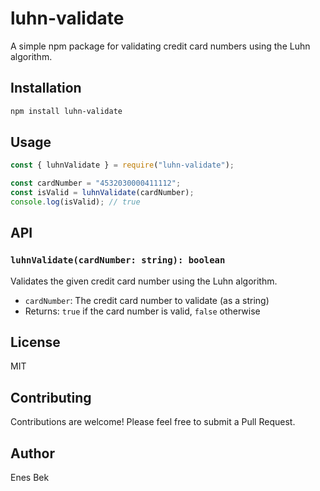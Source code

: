 # luhn-validate

A simple npm package for validating credit card numbers using the Luhn algorithm.

## Installation

```bash
npm install luhn-validate
```

## Usage

```javascript
const { luhnValidate } = require("luhn-validate");

const cardNumber = "4532030000411112";
const isValid = luhnValidate(cardNumber);
console.log(isValid); // true
```

## API

### `luhnValidate(cardNumber: string): boolean`

Validates the given credit card number using the Luhn algorithm.

- `cardNumber`: The credit card number to validate (as a string)
- Returns: `true` if the card number is valid, `false` otherwise

## License

MIT

## Contributing

Contributions are welcome! Please feel free to submit a Pull Request.

## Author

Enes Bek